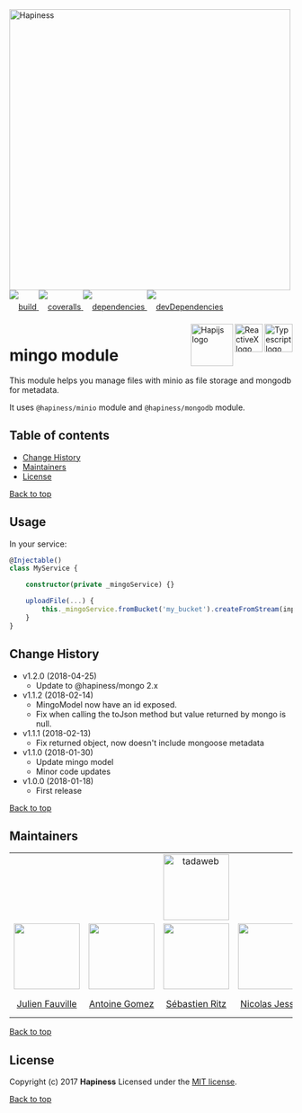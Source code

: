 <img src="http://bit.ly/2mxmKKI" width="500" alt="Hapiness" />

<div style="margin-bottom:20px;">
<div style="line-height:60px">
    <a href="https://travis-ci.org/hapinessjs/mingo-module.svg?branch=master">
        <img src="https://travis-ci.org/hapinessjs/mingo-module.svg?branch=master" alt="build" />
    </a>
    <a href="https://coveralls.io/github/hapinessjs/mingo-module?branch=master">
        <img src="https://coveralls.io/repos/github/hapinessjs/mingo-module/badge.svg?branch=master" alt="coveralls" />
    </a>
    <a href="https://david-dm.org/hapinessjs/mingo-module">
        <img src="https://david-dm.org/hapinessjs/mingo-module.svg" alt="dependencies" />
    </a>
    <a href="https://david-dm.org/hapinessjs/mingo-module?type=dev">
        <img src="https://david-dm.org/hapinessjs/mingo-module/dev-status.svg" alt="devDependencies" />
    </a>
</div>
<div>
    <a href="https://www.typescriptlang.org/docs/tutorial.html">
        <img src="https://cdn-images-1.medium.com/max/800/1*8lKzkDJVWuVbqumysxMRYw.png"
             align="right" alt="Typescript logo" width="50" height="50" style="border:none;" />
    </a>
    <a href="http://reactivex.io/rxjs">
        <img src="http://reactivex.io/assets/Rx_Logo_S.png"
             align="right" alt="ReactiveX logo" width="50" height="50" style="border:none;" />
    </a>
    <a href="http://hapijs.com">
        <img src="http://bit.ly/2lYPYPw"
             align="right" alt="Hapijs logo" width="75" style="border:none;" />
    </a>
</div>
</div>

# mingo module

This module helps you manage files with minio as file storage and mongodb for metadata.

It uses `@hapiness/minio` module and `@hapiness/mongodb` module.

## Table of contents

* [Change History](#change-history)
* [Maintainers](#maintainers)
* [License](#license)

[Back to top](#table-of-contents)

## Usage

In your service:

```typescript
@Injectable()
class MyService {

    constructor(private _mingoService) {}

    uploadFile(...) {
        this._mingoService.fromBucket('my_bucket').createFromStream(input, filename, 'image/jpeg', metadata);
    }
}
```

## Change History
* v1.2.0 (2018-04-25)
    * Update to @hapiness/mongo 2.x
* v1.1.2 (2018-02-14)
    * MingoModel now have an id exposed.
    * Fix when calling the toJson method but value returned by mongo is null.
* v1.1.1 (2018-02-13)
    * Fix returned object, now doesn't include mongoose metadata
* v1.1.0 (2018-01-30)
    * Update mingo model
    * Minor code updates
* v1.0.0 (2018-01-18)
    * First release

[Back to top](#table-of-contents)

## Maintainers

<table>
    <tr>
        <td colspan="5" align="center"><a href="https://www.tadaweb.com"><img src="http://bit.ly/2xHQkTi" width="117" alt="tadaweb" /></a></td>
    </tr>
    <tr>
        <td align="center"><a href="https://github.com/Juneil"><img src="https://avatars3.githubusercontent.com/u/6546204?v=3&s=117" width="117"/></a></td>
        <td align="center"><a href="https://github.com/antoinegomez"><img src="https://avatars3.githubusercontent.com/u/997028?v=3&s=117" width="117"/></a></td>
        <td align="center"><a href="https://github.com/reptilbud"><img src="https://avatars3.githubusercontent.com/u/6841511?v=3&s=117" width="117"/></a></td>
        <td align="center"><a href="https://github.com/njl07"><img src="https://avatars3.githubusercontent.com/u/1673977?v=3&s=117" width="117"/></a></td>
        <td align="center"><a href="https://github.com/xmaIIoc"><img src="https://avatars2.githubusercontent.com/u/1898461?s=117&v=4" width="117"/></a></td>
    </tr>
    <tr>
        <td align="center"><a href="https://github.com/Juneil">Julien Fauville</a></td>
        <td align="center"><a href="https://github.com/antoinegomez">Antoine Gomez</a></td>
        <td align="center"><a href="https://github.com/reptilbud">Sébastien Ritz</a></td>
        <td align="center"><a href="https://github.com/njl07">Nicolas Jessel</a></td>
        <td align="center"><a href="https://github.com/xmaIIoc">Florent Bennani</a></td>
    </tr>
</table>

[Back to top](#table-of-contents)

## License

Copyright (c) 2017 **Hapiness** Licensed under the [MIT license](https://github.com/hapinessjs/mingo-module/blob/master/LICENSE.md).

[Back to top](#table-of-contents)
